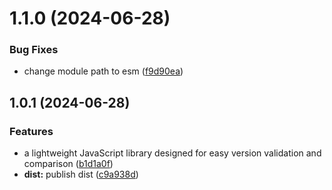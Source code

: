 # 1.1.0 (2024-06-28)


### Bug Fixes

* change module path to esm ([f9d90ea](https://github.com/slothkit/version-lite/commit/f9d90ea4ce84e2187ca69d9b63daff4e08d87883))



## 1.0.1 (2024-06-28)


### Features

* a lightweight JavaScript library designed for easy version validation and comparison ([b1d1a0f](https://github.com/slothkit/version-lite/commit/b1d1a0f3a1c881afa85435f5a18cf01100aa6213))
* **dist:** publish dist ([c9a938d](https://github.com/slothkit/version-lite/commit/c9a938d870f402fbbaaf629c78354b443fa09409))



